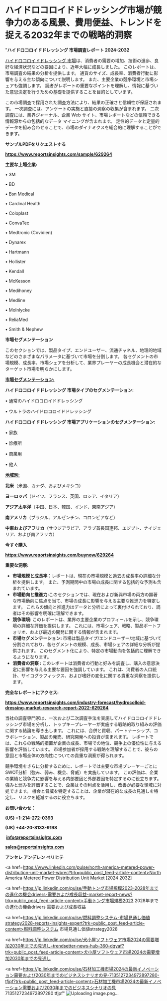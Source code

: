 # ハイドロコロイドドレッシング市場が競争力のある風景、費用便益、トレンドを捉える2032年までの戦略的洞察

"<strong>ハイドロコロイドドレッシング 市場調査レポート 2024-2032</strong>

<a href=https://www.reportsinsights.com/sample/629264>ハイドロコロイドドレッシング 市場</a>は、消費者の需要の増加、技術の進歩、良好な経済状況などの要因により、近年大幅に成長しました。 このレポートは、市場調査の結果の分析を提供します。 通貨のサイズ、成長率、消費者行動に影響を与える主な傾向について説明します。 また、主要企業の競争環境と市場シェアも強調します。 読者がレポートの重要なポイントを理解し、情報に基づいた意思決定を行うための基礎を提供することを目的としています。

この市場調査で採用された調査方法により、結果の正確さと信頼性が保証されます。 一次調査には、アンケートの実施と直接の洞察の収集が含まれます。 二次調査には、業界ジャーナル、企業 Web サイト、市場レポートなどの信頼できる情報源からの包括的なデータ マイニングが含まれます。 定性的データと定量的データを組み合わせることで、市場のダイナミクスを総合的に理解することができます。

<strong><b>サンプルPDFをリクエストする</b></strong>

<a href=https://www.reportsinsights.com/sample/629264><strong><u>https://www.reportsinsights.com/sample/629264</u></strong></a>

<strong>主要な上場企業:</strong>

• 3M

• BD

• Bsn Medical

• Cardinal Health

• Coloplast

• ConvaTec

• Medtronic (Covidien)

• Dynarex

• Hartmann

• Hollister

• Kendall

• McKesson

• Medihoney

• Medline

• Molnlycke

• ReliaMed

• Smith & Nephew

<strong>市場セグメンテーション</strong>

このセクションでは、製品タイプ、エンドユーザー、流通チャネル、地理的地域などのさまざまなパラメータに基づいて市場を分割します。 各セグメントの市場規模、成長率、市場シェアを分析して、業界プレーヤーの成長機会と潜在的なターゲット市場を明らかにします。

<strong><u>市場セグメンテーション</u></strong><strong><u>:</u></strong>

<strong>ハイドロコロイドドレッシング 市場タイプのセグメンテーション:</strong>

• 通常のハイドロコロイドドレッシング

• ウルトラのハイドロコロイドドレッシング

<strong>ハイドロコロイドドレッシング 市場アプリケーションのセグメンテーション:</strong>

• 家族

• 診療所

• 商業用

• 他人

<strong><u>地域別</u></strong><strong><u>:</u></strong>

<strong>北米</strong>（米国、カナダ、およびメキシコ）

<strong>ヨーロッパ</strong>（ドイツ、フランス、英国、ロシア、イタリア）

<strong>アジア太平洋</strong>（中国、日本、韓国、インド、東南アジア）

<strong>南アメリカ</strong>（ブラジル、アルゼンチン、コロンビアなど）

<strong>中東およびアフリカ</strong>（サウジアラビア、アラブ首長国連邦、エジプト、ナイジェリア、および南アフリカ）

<strong>今すぐ購入</strong>

<a href=https://www.reportsinsights.com/buynow/629264><strong><u>https://www.reportsinsights.com/buynow/629264</u></strong></a>

<strong>重要な洞察:</strong>
<ul>
  <li><strong>市場規模と成長率：</strong>レポートは、現在の市場規模と過去の成長率の詳細な分析を提供します。 また、予測期間中の市場の成長に関する包括的な予測も含まれています。</li>
  <li><strong>市場動向と推進力:</strong>このセクションでは、現在および新興市場の両方の顕著な市場動向に焦点を当て、市場の成長に影響を与える主要な推進力を特定します。 これらの傾向と推進力はデータと分析によって裏付けられており、読者はその影響を明確に理解できます。</li>
  <li><strong>競争環境</strong>: このレポートは、業界の主要企業のプロフィールを示し、競争環境の詳細な評価を提供します。 これには、市場シェア、戦略、製品ポートフォリオ、および最近の開発に関する情報が含まれます。</li>
  <li><strong>市場セグメンテーション: </strong>市場は製品タイプ/エンドユーザー/地域に基づいて分割されており、各セグメントの規模、成長、市場シェアの詳細な分析が提供されます。 このセグメント化により、特定の市場動向を包括的に理解できるようになります。</li>
  <li><strong>消費者の洞察 : </strong>このレポートは消費者の行動と好みを調査し、購入の意思決定に影響を与える主要な要因を強調しています。 これは、消費者の人口統計、サイコグラフィックス、および嗜好の変化に関する貴重な洞察を提供します。</li>
</ul>
<strong>完全なレポートにアクセス:</strong>

<a href=https://www.reportsinsights.com/industry-forecast/hydrocolloid-dressing-market-research-report-2022-629264><strong><u><b>https://www.reportsinsights.com/industry-forecast/hydrocolloid-dressing-market-research-report-2022-629264</b></u></strong></a>

当社の調査専門家は、一次および二次調査手法を実施してハイドロコロイドドレッシング市場を分析し、トップキープレーヤーが実施する戦略的取り組みの評価に関する結論を導き出します。 これには、合併と買収、パートナーシップ、コラボレーション、製品の発売、研究開発への投資が含まれます。 レポートでは、これらの戦略的措置が企業の成長、市場での地位、競争上の優位性に与える影響を評価しています。 市場参加者が採用する戦略を理解することで、彼らの意図と市場全体の方向性についての貴重な洞察が得られます。

競争環境をさらに分析するために、レポートでは主要な市場プレーヤーごとにSWOT分析（強み、弱み、機会、脅威）を実施しています。 この評価は、企業の業績と競争力に影響を与える内部要因と外部要因を特定するのに役立ちます。 強みと弱みを評価することで、企業はその利点を活用し、改善が必要な領域に対処できます。 機会と脅威を特定することは、企業が潜在的な成長の見通しを特定し、リスクを軽減するのに役立ちます。

<strong>お問い合わせ：</strong>

<strong>(US) +1-214-272-0393</strong>

<strong>(UK) +44-20-8133-9198</strong>

<strong> </strong><a href=info@reportsinsights.com><strong><u>info@reportsinsights.com</u></strong></a>

<a href=sales@reportsinsights.com><strong><u>sales@reportsinsights.com</u></strong></a>

<strong>アンセレ アンデレン ベリヒテ</strong>

<a href=https://www.linkedin.com/pulse/north-america-metered-power-distribution-unit-market-wbrec?trk=public_post_feed-article-content>North America Metered Power Distribution Unit Market [2024 2032]</a>

<a href=https://jp.linkedin.com/pulse/手動トング市場規模2023-2028年までの進化の機会drivers-需要および成長収益-market-report-news?trk=public_post_feed-article-content>手動トング市場規模2023 2028年までの進化の機会drivers 需要および成長収益</a>

<a href=https://jp.linkedin.com/pulse/燃料調整システム-市場見通し価値strategy2028-reports-insights-expert?trk=public_post_feed-article-content>燃料調整システム 市場見通し価値strategy2028</a>

<a href=https://jp.linkedin.com/pulse/犬小屋ソフトウェア市場2024の需要増加2030年までの見通し-trendsetter-news-hub-360-dqyaf?trk=public_post_feed-article-content>犬小屋ソフトウェア市場2024の需要増加2030年までの見通し</a>

<a href=https://jp.linkedin.com/pulse/石材加工機市場2024の最新イノベーション需要および2030年までのビジネスシナリオの見-7135127234972897280-tfjpf?trk=public_post_feed-article-content>石材加工機市場2024の最新イノベーション需要および2030年までのビジネスシナリオの見 7135127234972897280 tfjpf</a>"
![Uploading image.png…]()
